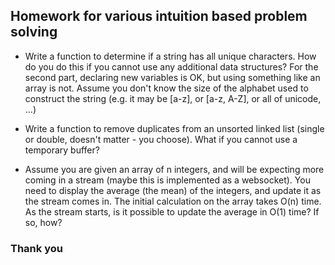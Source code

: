 ## Homework for various intuition based problem solving 

* Write a function to determine if a string has all unique characters.  How do you do this if you cannot use any additional data structures?  For the second part, declaring new variables is OK, but using something like an array is not.  Assume you don't know the size of the alphabet used to construct the string (e.g. it may be [a-z], or [a-z, A-Z], or all of unicode, ...)

* Write a function to remove duplicates from an unsorted linked list (single or double, doesn't matter - you choose).  What if you cannot use a temporary buffer?

*  Assume you are given an array of n integers, and will be expecting more coming in a stream (maybe this is implemented as a websocket).  You need to display the average (the mean) of the integers, and update it as the stream comes in.  The initial calculation on the array takes O(n) time.  As the stream starts, is it possible to update the average in O(1) time? If so, how?


### Thank you
